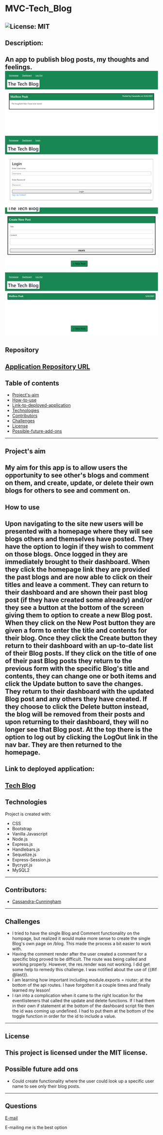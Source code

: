 # MVC-Tech_Blog
![License: MIT](https://img.shields.io/badge/License-MIT-Red.svg)
---
## Description:
An app to publish blog posts, my thoughts and feelings.
![Homescreen Screenshot](./public/images/HomepageScreenshot.png)
![Login Screenshot](./public/images/LoginScreenshot.png)
![New Blog Screenshot](./public/images/NewBlogScreenshot.png)
![Past Blog Screenshot](./public/images/PastBlogScreenshot.png)
---
## Repository
[Application Repository URL](https://github.com/cmcunningham27/MVC-Tech_Blog)
---
## Table of contents
* [Project's-aim](#project's-aim)
* [How-to-use](#how-to-use)
* [Link-to-deployed-application](#link-to-deployed-application)
* [Technologies](#technologies)
* [Contributors](#contributors)
* [Challenges](#Challenges)
* [License](#license)
* [Possible-future-add-ons](#possible-future-add-ons)
---
## Project's aim
My aim for this app is to allow users the opportunity to see other's blogs and comment on them, and create, update, or delete their own blogs for others to see and comment on.
---
## How to use
Upon navigating to the site new users will be presented with a homepage where they will see blogs others and themselves have posted. They have the option to login if they wish to comment on those blogs. Once logged in they are immediately brought to their dashboard. When they click the homepage link they are provided the past blogs and are now able to click on their titles and leave a comment. They can return to their dashboard and are shown their past blog post (if they have created some already) and/or they see a button at the bottom of the screen giving them to option to create a new Blog post. When they click on the New Post button they are given a form to enter the title and contents for their blog. Once they click the Create button they return to their dashboard with an up-to-date list of their Blog posts. If they click on the title of one of their past Blog posts they return to the previous form with the specific Blog's title and contents, they can change one or both items and click the Update button to save the changes. They return to their dashboard with the updated Blog post and any others they have created. If they choose to click the Delete button instead, the blog will be removed from their posts and upon returning to their dashboard, they will no longer see that Blog post. At the top there is the option to log out by clicking the LogOut link in the nav bar. They are then returned to the homepage.
---
## Link to deployed application:
[Tech Blog](https://safe-river-08906.herokuapp.com)
---
## Technologies
Project is created with:

* CSS 
* Bootstrap
* Vanilla Javascript
* Node.js
* Express.js
* Handlebars.js 
* Sequelize.js
* Express-Session.js
* Bycrypt.js
* MySQL2
---
## Contributors:
* [Cassandra-Cunningham](https://github.com/cmcunningham27)
---
## Challenges
* I tried to have the single Blog and Comment functionality on the hompage, but realized it would make more sense to create the single Blog's own page on /blog. This made the process a bit easier to work with.
* Having the comment render after the user created a comment for a specific blog proved to be difficult. The route was being called and working properly. However, the res.render was not working. I did get some help to remedy this challenge. I was notified about the use of {{#if @last}}.
* I am learning how important including module.exports = router; at the bottom of the api routes. I have forgotten it a couple times and finally learned my lesson!
* I ran into a complication when it came to the right location for the eventlisteners that called the update and delete functions. If I had them in their own if statement at the bottom of the dashboard script file then the id was coming up undefined. I had to put them at the bottom of the toggle function in order for the id to include a value.
---
## License
This project is licensed under the MIT license.
---
## Possible future add ons
* Could create functionality where the user could look up a specific user name to see only their blog posts.
---
## Questions
[E-mail](mailto:sttepstutoring@yahoo.com)

E-mailing me is the best option